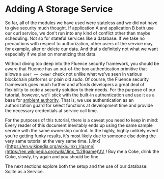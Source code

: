 # Adding A Storage Service

So far, all of the modules we have used were stateless and we did not have to give security much thought. If application A and application B both use our curl service, we don't run into any kind of conflict other than maybe scheduling. Not so for stateful services like a database. If we take no precautions with respect to authorization, other users of the service may, for example, alter or delete our data. And that's definitely not what we want especially if we plan on monetizing that data.

Without diving too deep into the Fluence security framework, you should be aware that Fluence has an out-of-the box authentication primitive that allows a `user == owner` check not unlike what we've seen in various blockchain platforms or plain old _sudo_. Of course, the Fluence security framework goes much further and affords developers a great deal of flexibility to code a security solution to their needs. For the purpose of our tutorial, however, we'll stick with the built-in authentication and use it as a base for [ambient authority](https://en.wikipedia.org/wiki/Ambient_authority). That is, we use authentication as an authorization guard for select functions at development time and provide the necessary credentials at service call time.

For the purposes of this tutorial, there is a caveat you need to keep in mind: Every reader of this document inevitably ends up using the same sample service with the same ownership control. In the highly, highly unlikely event you're getting funky results, it's most likely due to someone else doing the very same tutorial at the very same time. \[Jinx\]\([https://en.wikipedia.org/wiki/Jinx\_\(game](https://en.wikipedia.org/wiki/Jinx_%28game)\)\) ! Buy me a Coke, drink the Coke, slowly, try again and you should be fine.

The next sections explore both the setup and the use of our database: Sqlite as a Service.

